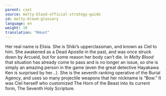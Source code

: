 ```yaml
---
parent: ciel
source: melty-blood-official-strategy-guide
id: melty-blood-glossary
language: en
weight: 10
translation: "RHuot"
---
```


Her real name is Elisia. She is Shiki’s upperclassman, and known as Ciel to him. She awakened as a Dead Apostle in the past, and was once struck down by Arcueid, but for some reason her body can’t die. In *Melty Blood* that situation has already come to pass and is no longer an issue, so she is simply an amazing person in the game (even the great detective Hayakawa Ken is surprised by her…). She is the seventh ranking operative of the Burial Agency, and uses so many projectile weapons that her nickname is “Bow.” It was Ciel herself who customized The Horn of the Beast into its current form, The Seventh Holy Scripture.
